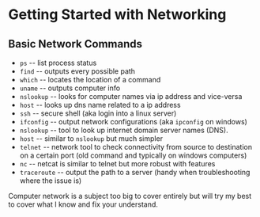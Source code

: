 # Getting Started with Networking

## Basic Network Commands
- `ps` -- list process status
- `find` -- outputs every possible path
- `which` -- locates the location of a command 
- `uname` -- outputs computer info
- `nslookup` -- looks for computer names via ip address and vice-versa
- `host` -- looks up dns name related to a ip address
- `ssh` -- secure shell (aka login into a linux server)
- `ifconfig` -- output network configurations (aka `ipconfig` on windows)
- `nslookup` -- tool to look up internet domain server names (DNS).
- `host` -- similar to `nslookup` but much simpler
- `telnet` -- network tool to check connectivity from source to destination on a certain port (old command and typically on windows computers)
- `nc` -- netcat is similar to telnet but more robust with features
- `traceroute` -- output the path to a server (handy when troubleshooting where the issue is)

Computer network is a subject too big to cover entirely but will try my best to cover what I know and fix your understand.